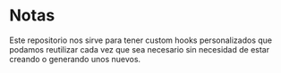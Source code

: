 # Notas

Este repositorio nos sirve para tener custom hooks personalizados que podamos reutilizar cada vez que sea necesario sin necesidad de estar creando o generando unos nuevos.
